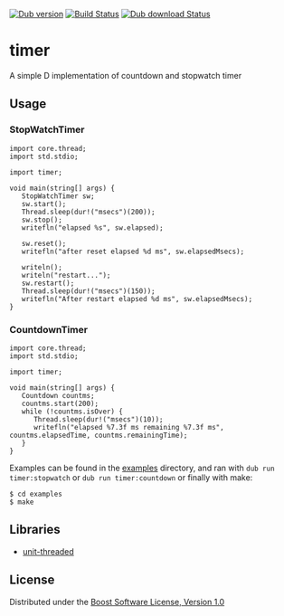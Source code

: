 [![Dub version](https://img.shields.io/dub/v/timer.svg)](https://code.dlang.org/packages/timer)
[![Build Status](https://travis-ci.org/o3o/timer.svg?branch=master)](https://travis-ci.org/o3o/timer)
[![Dub download Status](https://img.shields.io/dub/dt/timer.svg)](https://code.dlang.org/packages/timer)


# timer
A simple D implementation of countdown and stopwatch timer


## Usage

### StopWatchTimer
```
import core.thread;
import std.stdio;

import timer;

void main(string[] args) {
   StopWatchTimer sw;
   sw.start();
   Thread.sleep(dur!("msecs")(200));
   sw.stop();
   writefln("elapsed %s", sw.elapsed);

   sw.reset();
   writefln("after reset elapsed %d ms", sw.elapsedMsecs);

   writeln();
   writeln("restart...");
   sw.restart();
   Thread.sleep(dur!("msecs")(150));
   writefln("After restart elapsed %d ms", sw.elapsedMsecs);
}
```

### CountdownTimer
```
import core.thread;
import std.stdio;

import timer;

void main(string[] args) {
   Countdown countms;
   countms.start(200);
   while (!countms.isOver) {
      Thread.sleep(dur!("msecs")(10));
      writefln("elapsed %7.3f ms remaining %7.3f ms", countms.elapsedTime, countms.remainingTime);
   }
}
```

Examples can be found in the  [examples](./examples/) directory, and ran with `dub run timer:stopwatch` or `dub run timer:countdown` or finally with make:

```
$ cd examples
$ make
```

## Libraries
* [unit-threaded](https://github.com/atilaneves/unit-threaded.git)

## License
Distributed under the [Boost Software License, Version 1.0](http://www.boost.org/LICENSE_1_0.txt)
